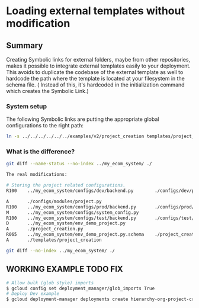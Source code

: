 # Loading external templates without modification

## Summary
Creating Symbolic links for external folders, maybe from other repositories, makes it possible to integrate external 
templates easily to your deployment. This avoids to duplicate the codebase of the external template as well to hardcode the path
where the template is located at your filesystem in the schema file. ( Instead of this, it's hardcoded in the initialization 
command which creates the Symbolic Link.)
 
 
 ### System setup
 
 The following Symbolic links are putting the appropriate global configurations to the right path:
 
 ```bash
ln -s ../../../../../../examples/v2/project_creation templates/project_creation

```

### What is the difference?

 
 ```bash
git diff --name-status --no-index ../my_ecom_system/ ./

The real modifications:

# Storing the project related configurations.
R100    ../my_ecom_system/configs/dev/backend.py        ./configs/dev/project.py

A       ./configs/modules/project.py
R100    ../my_ecom_system/configs/prod/backend.py       ./configs/prod/project.py
M       ../my_ecom_system/configs/system_config.py
R100    ../my_ecom_system/configs/test/backend.py       ./configs/test/project.py
D       ../my_ecom_system/env_demo_project.py
A       ./project_creation.py
R065    ../my_ecom_system/env_demo_project.py.schema    ./project_creation.py.schema
A       ./templates/project_creation

git diff --no-index ../my_ecom_system/ ./

```



## WORKING EXAMPLE TODO FIX

```bash
# Allow bulk (glob style) imports
$ gcloud config set deployment_manager/glob_imports True
# Deploy Dev example
$ gcloud deployment-manager deployments create hierarchy-org-project-creation-dev --template project_creation.py --properties=envName:dev
```